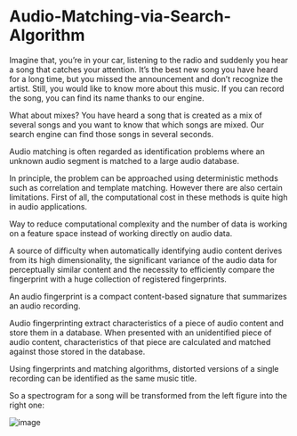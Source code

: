 # Audio-Matching-via-Search-Algorithm

Imagine that, you’re in your car, listening to the radio and suddenly you hear a song that catches your attention. It’s the best new song you have heard for a long time, but you missed the announcement and don’t recognize the artist. Still, you would like to know more about this music. If you can record the song, you can find its name thanks to our engine.

What about mixes? You have heard a song that is created as a mix of several songs and you want to know that which songs are mixed. Our search engine can find those songs in several seconds.

Audio matching is often regarded as identification problems where an unknown audio segment is matched to a large audio database.

In principle, the problem can be approached using deterministic methods such as correlation and template matching. However there are also certain limitations. First of all, the computational cost in these methods is quite high in audio applications.

Way to reduce computational complexity and the number of data is working on a feature space instead of working directly on audio data.

A source of difficulty when automatically identifying audio content derives from its high dimensionality, the significant variance of the audio data for perceptually similar content and the necessity to efficiently compare the fingerprint with a huge collection of registered fingerprints.

An audio fingerprint is a compact content-based signature that summarizes an audio recording.

Audio fingerprinting extract characteristics of a piece of audio content and store them in a database. When presented with an unidentified piece of audio content, characteristics of that piece are calculated and matched against those stored in the database. 

Using fingerprints and matching algorithms, distorted versions of a single recording can be identified as the same music title. 

So a spectrogram for a song will be transformed from the left figure into the right one:

![image](https://user-images.githubusercontent.com/79766032/114278107-22d31800-99fc-11eb-8b7c-9726f531da20.png)





